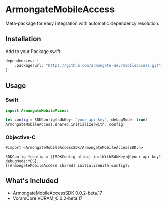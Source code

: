 # ArmongateMobileAccess

Meta-package for easy integration with automatic dependency resolution.

## Installation

Add to your Package.swift:
```swift
dependencies: [
    .package(url: "https://github.com/armongate-dev/mobileaccess.git", exact: "0.0.2-beta.17")
]
```

## Usage

### Swift
```swift
import ArmongateMobileAccess

let config = SDKConfig(sdkKey: "your-api-key", debugMode: true)
ArmongateMobileAccess.shared.initialize(with: config)
```

### Objective-C
```objc
#import <ArmongateMobileAccessSDK/ArmongateMobileAccessSDK.h>

SDKConfig *config = [[SDKConfig alloc] initWithSdkKey:@"your-api-key" debugMode:YES];
[[ArmongateMobileAccess shared] initializeWith:config];
```

## What's Included
- ArmongateMobileAccessSDK 0.0.2-beta.17
- VoramCore VORAM_0.0.2-beta.17
